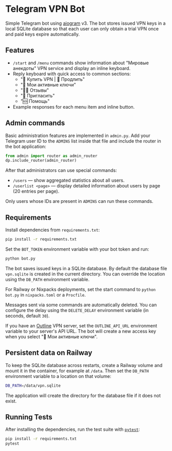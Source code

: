 # Telegram VPN Bot

Simple Telegram bot using [aiogram](https://docs.aiogram.dev/) v3.
The bot stores issued VPN keys in a local SQLite database so that each
user can only obtain a trial VPN once and paid keys expire automatically.

## Features

- `/start` and `/menu` commands show information about "Мировые анекдоты" VPN service and display an inline keyboard.
- Reply keyboard with quick access to common sections:
  - "🛒 Купить VPN | 📅 Продлить"
  - "🔑 Мои активные ключи"
  - "🧑‍💬 Отзывы"
  - "🎁 Пригласить"
  - "🆘 Помощь"
- Example responses for each menu item and inline button.

## Admin commands

Basic administration features are implemented in `admin.py`. Add your Telegram
user ID to the `ADMINS` list inside that file and include the router in the bot
application:

```python
from admin import router as admin_router
dp.include_router(admin_router)
```

After that administrators can use special commands:

- `/users` &mdash; show aggregated statistics about all users.
- `/userlist <page>` &mdash; display detailed information about users by page
  (20 entries per page).

Only users whose IDs are present in `ADMINS` can run these commands.

## Requirements

Install dependencies from `requirements.txt`:

```bash
pip install -r requirements.txt
```

Set the `BOT_TOKEN` environment variable with your bot token and run:

```bash
python bot.py
```

The bot saves issued keys in a SQLite database. By default the database
file `vpn.sqlite` is created in the current directory. You can override
the location using the `DB_PATH` environment variable.

For Railway or Nixpacks deployments, set the start command to `python bot.py` in `nixpacks.toml` or a `Procfile`.

Messages sent via some commands are automatically deleted. You can configure the
delay using the `DELETE_DELAY` environment variable (in seconds, default `30`).

If you have an [Outline](https://getoutline.org/) VPN server, set the
`OUTLINE_API_URL` environment variable to your server's API URL. The bot will
create a new access key when you select "🔑 Мои активные ключи".

## Persistent data on Railway

To keep the SQLite database across restarts, create a Railway volume and mount
it in the container, for example at `/data`. Then set the `DB_PATH` environment
variable to a location on that volume:

```bash
DB_PATH=/data/vpn.sqlite
```

The application will create the directory for the database file if it does not
exist.

## Running Tests

After installing the dependencies, run the test suite with
[`pytest`](https://docs.pytest.org/):

```bash
pip install -r requirements.txt
pytest
```


